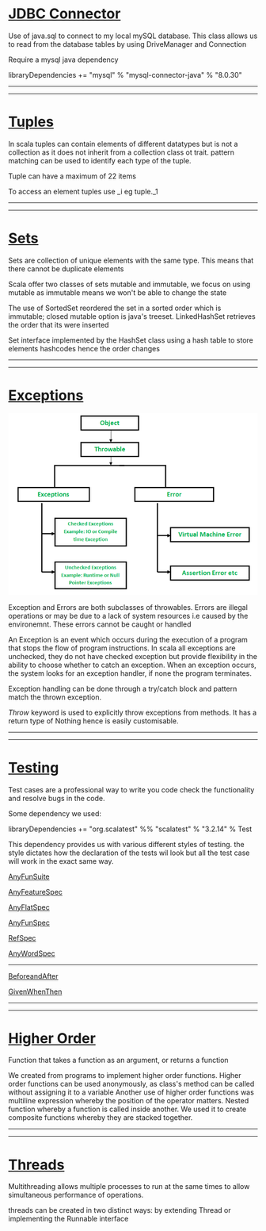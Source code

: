 # [JDBC Connector](https://github.com/vellita/ScalaWork/tree/master/NewProject2/src/main/scala/com/wiley/EighteethOct/JdbConnectorwithDB)

Use of java.sql to connect to my local mySQL database.
This class allows us to read from the database tables by using DriveManager
and Connection

Require a mysql java dependency

libraryDependencies += "mysql" % "mysql-connector-java" % "8.0.30"

---

---
# [Tuples](https://github.com/vellita/ScalaWork/tree/master/NewProject2/src/main/scala/com/wiley/EighteethOct/Tuples)

In scala tuples can contain elements of different datatypes
but is not a collection as it does not inherit from a collection class ot trait.
pattern matching can be used to identify each type of the tuple.

Tuple can have a maximum of 22 items

To access an element tuples use _i eg tuple._1

---

---
# [Sets](https://github.com/vellita/ScalaWork/tree/master/NewProject2/src/main/scala/com/wiley/EleventhOct/Collectionss)

Sets are collection of unique elements with the same type. This means that there cannot be duplicate elements

Scala offer two classes of sets mutable and immutable, we focus on using mutable as immutable means we won't be able to change the state


The use of SortedSet reordered the set in a sorted order which is immutable; closed mutable option is java's treeset.
LinkedHashSet retrieves the order that its were inserted

Set interface implemented by the HashSet class using a hash table to store elements hashcodes hence the order changes

---

---

# [Exceptions](https://github.com/vellita/ScalaWork/tree/master/NewProject2/src/main/scala/com/wiley/EleventhOct/ExceptionThrows)
![](Exception-in-java1.png)

Exception and Errors are both subclasses of throwables.
Errors are illegal operations or may be due to a lack of system resources i.e caused by the environemnt.
These errors cannot be caught or handled 

An Exception is an event which occurs during the execution of a program that stops the flow of program instructions.
In scala all exceptions are unchecked, they do not have checked exception but provide flexibility
in the ability to choose whether to catch an exception. When an exception occurs, the system looks for an exception handler,
if none the program terminates.

Exception handling can be done through a try/catch block and pattern match the thrown exception.

*Throw* keyword is used to explicitly throw exceptions from methods.
It has a return type of Nothing hence is easily customisable.

---

---

# [Testing](https://github.com/vellita/ScalaWork/tree/master/NewProject2/src/test/scala)

Test cases are a professional way to write you code check the functionality and resolve bugs in the code.

Some dependency we used:

libraryDependencies += "org.scalatest" %% "scalatest" % "3.2.14" % Test

This dependency provides us with various different styles of testing.
the style dictates how the declaration of the tests wil look 
but all the test case will work in the exact same way.


[AnyFunSuite](https://github.com/vellita/ScalaWork/blob/master/NewProject2/src/test/scala/Featurespec.scala)

[AnyFeatureSpec](https://github.com/vellita/ScalaWork/blob/master/NewProject2/src/test/scala/Featurespec.scala)

[AnyFlatSpec](https://github.com/vellita/ScalaWork/blob/master/NewProject2/src/test/scala/SpecsTest.scala)

[AnyFunSpec](https://github.com/vellita/ScalaWork/blob/master/NewProject2/src/test/scala/FunSpecsTest.scala)

[RefSpec](https://github.com/vellita/ScalaWork/blob/master/NewProject2/src/test/scala/RefSpecTest.scala)

[AnyWordSpec](https://github.com/vellita/ScalaWork/blob/master/NewProject2/src/test/scala/WordSpecs.scala)


---
[BeforeandAfter](https://github.com/vellita/ScalaWork/blob/master/NewProject2/src/test/scala/Example2.scala)

[GivenWhenThen](https://github.com/vellita/ScalaWork/blob/master/NewProject2/src/test/scala/Featurespec.scala)

---

--------

# [Higher Order](https://github.com/vellita/ScalaWork/tree/master/NewProject2/src/main/scala/com/wiley/HigherOrder)

Function that takes a function as an argument, or returns a function

We created from programs to implement higher order functions. 
Higher order functions can be used anonymously, as class's method can be called without assigning it to a variable 
Another use of higher order functions was multiline expression whereby the position of the operator matters.
Nested function whereby a function is called inside another.
We used it to create composite functions whereby they are stacked together.

---

---
# [Threads](https://github.com/vellita/ScalaWork/tree/master/NewProject2/src/main/scala/com/wiley/NineteethOct/Threads) 

Multithreading allows multiple processes to run at the same times to allow simultaneous performance of operations.

threads can be created in two distinct ways: by extending Thread or implementing the Runnable interface 




























